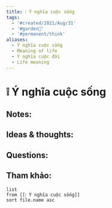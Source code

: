 ```yaml
---
title: ❕ Ý nghĩa cuộc sống
tags:
  - '#created/2021/Aug/31'
  - '#garden🏡'
  - '#permanent/think'
aliases:
  - Ý nghĩa cuộc sống
  - Meaning of life
  - Ý nghĩa cuộc đời
  - Life meaning
---
```

# ❕ Ý nghĩa cuộc sống

## Notes:


## Ideas & thoughts:

## Questions:


## Tham khảo:
```dataview
list
from [[❕ Ý nghĩa cuộc sống]]
sort file.name asc
```